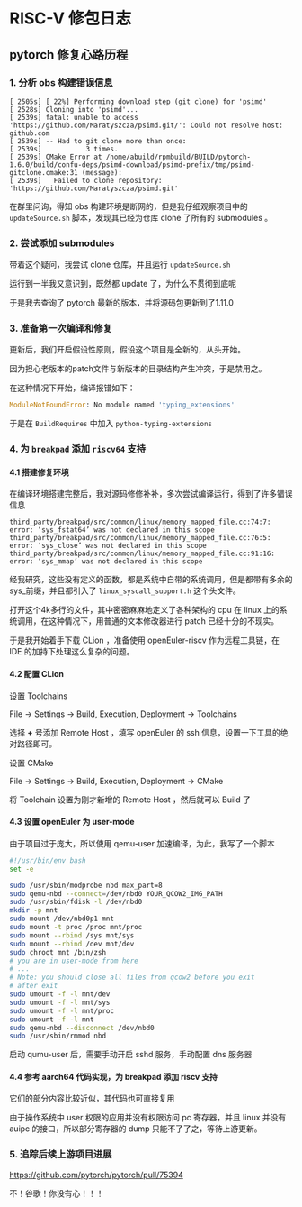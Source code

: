 # RISC-V 修包日志

## pytorch 修复心路历程

### 1. 分析 obs 构建错误信息

```
[ 2505s] [ 22%] Performing download step (git clone) for 'psimd'
[ 2528s] Cloning into 'psimd'...
[ 2539s] fatal: unable to access 'https://github.com/Maratyszcza/psimd.git/': Could not resolve host: github.com
[ 2539s] -- Had to git clone more than once:
[ 2539s]           3 times.
[ 2539s] CMake Error at /home/abuild/rpmbuild/BUILD/pytorch-1.6.0/build/confu-deps/psimd-download/psimd-prefix/tmp/psimd-gitclone.cmake:31 (message):
[ 2539s]   Failed to clone repository: 'https://github.com/Maratyszcza/psimd.git'
```

在群里问询，得知 obs 构建环境是断网的，但是我仔细观察项目中的 `updateSource.sh` 脚本，发现其已经为仓库 clone 了所有的 submodules 。

### 2. 尝试添加 submodules

带着这个疑问，我尝试 clone 仓库，并且运行 `updateSource.sh`

运行到一半我又意识到，既然都 update 了，为什么不贯彻到底呢

于是我去查询了 pytorch 最新的版本，并将源码包更新到了1.11.0

### 3. 准备第一次编译和修复

更新后，我们开启假设性原则，假设这个项目是全新的，从头开始。

因为担心老版本的patch文件与新版本的目录结构产生冲突，于是禁用之。

在这种情况下开始，编译报错如下：

```python
ModuleNotFoundError: No module named 'typing_extensions'
```

于是在 `BuildRequires` 中加入 `python-typing-extensions`

### 4. 为 `breakpad` 添加 `riscv64` 支持

#### 4.1 搭建修复环境

在编译环境搭建完整后，我对源码修修补补，多次尝试编译运行，得到了许多错误信息

```
third_party/breakpad/src/common/linux/memory_mapped_file.cc:74:7: error: ‘sys_fstat64’ was not declared in this scope
third_party/breakpad/src/common/linux/memory_mapped_file.cc:76:5: error: ‘sys_close’ was not declared in this scope
third_party/breakpad/src/common/linux/memory_mapped_file.cc:91:16: error: ‘sys_mmap’ was not declared in this scope
```

经我研究，这些没有定义的函数，都是系统中自带的系统调用，但是都带有多余的sys_前缀，并且都引入了 `linux_syscall_support.h` 这个头文件。

打开这个4k多行的文件，其中密密麻麻地定义了各种架构的 cpu 在 linux 上的系统调用，在这种情况下，用普通的文本修改器进行 patch 已经十分的不现实。

于是我开始着手下载 CLion ，准备使用 openEuler-riscv 作为远程工具链，在 IDE 的加持下处理这么复杂的问题。

#### 4.2 配置 CLion

设置 Toolchains

File -> Settings -> Build, Execution, Deployment -> Toolchains

选择 **+** 号添加 Remote Host ，填写 openEuler 的 ssh 信息，设置一下工具的绝对路径即可。

设置 CMake

File -> Settings -> Build, Execution, Deployment -> CMake

将 Toolchain 设置为刚才新增的 Remote Host ，然后就可以 Build 了

#### 4.3 设置 openEuler 为 user-mode 

由于项目过于庞大，所以使用 qemu-user 加速编译，为此，我写了一个脚本

```bash
#!/usr/bin/env bash
set -e

sudo /usr/sbin/modprobe nbd max_part=8
sudo qemu-nbd --connect=/dev/nbd0 YOUR_QCOW2_IMG_PATH
sudo /usr/sbin/fdisk -l /dev/nbd0
mkdir -p mnt
sudo mount /dev/nbd0p1 mnt
sudo mount -t proc /proc mnt/proc
sudo mount --rbind /sys mnt/sys
sudo mount --rbind /dev mnt/dev
sudo chroot mnt /bin/zsh
# you are in user-mode from here
# ...
# Note: you should close all files from qcow2 before you exit
# after exit
sudo umount -f -l mnt/dev
sudo umount -f -l mnt/sys
sudo umount -f -l mnt/proc
sudo umount -f -l mnt
sudo qemu-nbd --disconnect /dev/nbd0
sudo /usr/sbin/rmmod nbd
```

启动 qumu-user 后，需要手动开启 sshd 服务，手动配置 dns 服务器

#### 4.4 参考 aarch64 代码实现，为 breakpad 添加 riscv 支持

它们的部分内容比较近似，其代码也可直接复用

由于操作系统中 user 权限的应用并没有权限访问 pc 寄存器，并且 linux 并没有 auipc 的接口，所以部分寄存器的 dump 只能不了了之，等待上游更新。

### 5. 追踪后续上游项目进展

https://github.com/pytorch/pytorch/pull/75394

不！谷歌！你没有心！！！